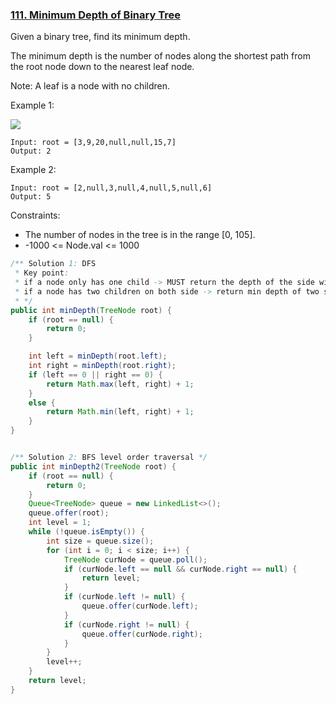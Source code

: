 ### [111. Minimum Depth of Binary Tree](https://leetcode.com/problems/minimum-depth-of-binary-tree/)

Given a binary tree, find its minimum depth.

The minimum depth is the number of nodes along the shortest path from the root node down to the nearest leaf node.

Note: A leaf is a node with no children.

 

Example 1:

![](https://assets.leetcode.com/uploads/2020/10/12/ex_depth.jpg)
```
Input: root = [3,9,20,null,null,15,7]
Output: 2
```
Example 2:
```
Input: root = [2,null,3,null,4,null,5,null,6]
Output: 5
``` 

Constraints:

- The number of nodes in the tree is in the range [0, 105].
- -1000 <= Node.val <= 1000


```java
/** Solution 1: DFS 
 * Key point: 
 * if a node only has one child -> MUST return the depth of the side with child, i.e. MAX(left, right) + 1
 * if a node has two children on both side -> return min depth of two sides, i.e. MIN(left, right) + 1
 * */
public int minDepth(TreeNode root) {
    if (root == null) {
        return 0;
    }

    int left = minDepth(root.left);
    int right = minDepth(root.right);
    if (left == 0 || right == 0) {
        return Math.max(left, right) + 1;
    }
    else {
        return Math.min(left, right) + 1;
    }
}


/** Solution 2: BFS level order traversal */
public int minDepth2(TreeNode root) {
    if (root == null) {
        return 0;
    }
    Queue<TreeNode> queue = new LinkedList<>();
    queue.offer(root);
    int level = 1;
    while (!queue.isEmpty()) {
        int size = queue.size();
        for (int i = 0; i < size; i++) {
            TreeNode curNode = queue.poll();
            if (curNode.left == null && curNode.right == null) {
                return level;
            }
            if (curNode.left != null) {
                queue.offer(curNode.left);
            }
            if (curNode.right != null) {
                queue.offer(curNode.right);
            }
        }
        level++;
    }
    return level;
}
```